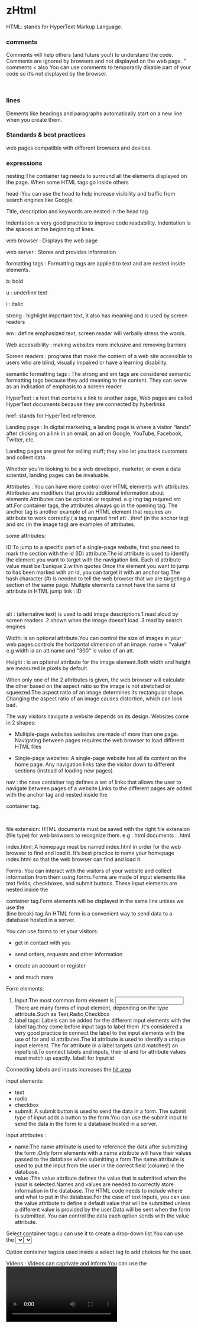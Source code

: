 # zHtml
HTML: stands for HyperText Markup Language.
### comments
Comments will help others (and future you!) to understand the code.
Comments are ignored by browsers and not displayed on the web page.
"<!--> comments < 
also You can use comments to temporarily disable part of your code so it’s not displayed by the browser.

<br>

###  lines
Elements like headings and paragraphs automatically start on a new line when you create them.
<br>

###  Standards & best practices
web pages compatible with different browsers and devices.
<br>

###  expressions<br>

nesting:The <body> container tag needs to surround all the elements displayed on the page. When some HTML tags go inside others<br>

head :You can use the head to help increase visibility and traffic from search engines like Google.<br>

Title, description and keywords are nested in the head tag.<br>

Indentation :a very good practice to improve code readability. Indentation is the spaces at the beginning of lines.<br>

web browser : Displays the web page<br>

web server : Stores and provides information<br>

formatting tags : Formatting tags are applied to text and are nested inside elements.<br>



b: bold <br>

u : underline text<br>

i : italic <br>

strong : highlight important text, it also has meaning and is used by screen readers<br>

em : define emphasized text, screen reader will verbally stress the words.<br>


Web accessibility : making websites more inclusive and removing barriers<br>

Screen readers : programs that make the content of a web site accessible to users who are blind, visually impaired or have a learning disability.<br>

semantic formatting tags : The strong and em tags are considered semantic formatting tags because they add meaning to the content. They can serve as an indication of emphasis to a screen reader.<br>


HyperText : a text that contains a link to another page, Web pages are called HyperText documents because they are connected by hyberlinks <br>

href: stands for HyperText reference.<br>


Landing page : In digital marketing, a landing page is where a visitor “lands” after clicking on a link in an email, an ad on Google, YouTube, Facebook, Twitter, etc.

Landing pages are great for selling stuff; they also let you track customers and collect data.

Whether you're looking to be a web developer, marketer, or even a data scientist, landing pages can be invaluable.<br> 

Attributes : You can have more control over HTML elements with attributes.
Attributes are modifiers that provide additional information about elements.Attributes can be optional or required. e.g img tag requred src att.For container tags, the attributes always go in the opening tag. The anchor tag is another example of an HTML element that requires an attribute to work correctly.( a tag requred href att . )href (in the anchor tag) and src (in the image tag) are examples of attributes.
<br>

some attributes: <br>

ID:To jump to a specific part of a single-page website, first you need to mark the section with the id (ID) attribute.The id attribute is used to identify the element you want to target with the navigation link. 
Each id attribute value must be:1.unique 2.within quotes
Once the element you want to jump to has been marked with an id, you can target it with an anchor tag <a>
The hash character (#) is needed to tell the web browser that we are targeting a section of the same page. 
 Multiple elements cannot have the same id attribute in HTML
 jump link : ID






<br>


alt : (alternative text) is used to add image descriptions.1.read aloud by screen readers
.2.shown when the image doesn’t load
.3.read by search engines
<br>

Width: is an optional attribute.You can control the size of images in your web pages.controls the horizontal dimension of an image.
name = "value" e.g width ia an att name and "300" is value of an att.
<br>

Height :  is an optional attribute for the image element.Both width and height are measured in pixels by default.

When only one of the 2 attributes is given, the web browser will calculate the other based on the aspect ratio so the image is not stretched or squeezed.The aspect ratio of an image determines its rectangular shape.
Changing the aspect ratio of an image causes distortion, which can look bad.<br>


The way visitors navigate a website depends on its design. Websites come in 2 shapes:

- Multiple-page websites:websites are made of more than one page. Navigating between pages requires the web
browser to load different HTML files


- Single-page websites: A single-page website has all its content on the home page. Any navigation links take the visitor down to different sections (instead of loading new pages). <br>

nav : the nave container tag defines a set of links that allows the user to navigate between pages of a website.Links to the different pages are added with the anchor tag <a> and nested inside the <nav> container tag.

 <br>

 file extension: HTML documents must be saved with the right file extension (file type) for web browsers to recognize them. e.g . html documents : .html 

 index.html: A homepage must be named index.html in order for the web browser to find and load it. It’s best practice to name your homepage index.html so that the web browser can find and load it.
 <br>

 Forms: You can interact with the visitors of your website and collect information from them using forms.Forms are made of input elements like text fields, checkboxes, and submit buttons. These input elements are nested inside the <form> container tag.Form elements will be displayed in the same line unless we use the <br> (line break) tag.An HTML form is a convenient way to send data to a database hosted in a server.



You can use forms to let your visitors:

- get in contact with you

- send orders, requests and other information

- create an account or register

- and much more

Form elements:
1) Input:The most common form element is <input>. There are many forms of input element, depending on the type attribute.Such as Text,Radio,Checkbox
2) label tags: Labels can be added for the different input elements with the label tag.they come before input tags to label them .It's considered a very good practice to connect the label to the input elements with the use of for and id attributes.The id attribute is used to identify a unique input element. The for attribute in a label targets (and matches!) an input’s id.To connect labels and inputs, their id and for attribute values must match up exactly.
label: for
Input:id <br>

Connecting labels and inputs increases the <u> hit area </u>

input elements:
- text
- radio
- checkbox
- submit: A submit button is used to send the data in a form. The submit type of input adds a button to the form.You can use the submit input to send the data in the form to a database hosted in a server.


input attributes :
- name:The name attribute is used to reference the data after submitting the form .Only form elements with a name attribute will have their values passed to the database when submitting a form.The name attribute is used to put the input from the user in the correct field (column) in the database.
- value :The value attribute defines the value that is submitted when the input is selected.Names and values are needed to correctly store information in the database. The HTML code needs to include where and what to put in the database.For the case of text inputs, you can use the value attribute to define a default value that will be submitted unless a different value is provided by the user.Data will be sent when the form is submitted. You can control the data each option sends with the value attribute.



Select container tags:u can use it to create a drop-down list.You can use the <select> element as part of a form to collect user input.The selected attribute creates a drop-down menu with a pre-selected option. The pre-selected option will be displayed first.
Labels and drop-down menus are connected with for and id attributes, just like any other form element.The <select> element can be used in forms in combination with input elements.<br>


Option container tags:is used inside a  select  tag to add choices for the user.<br>

Videos : Videos can captivate and inform.You can use the <video> container tag to embed video files into a web page.Just like images, videos are embedded (or linked) into a web page. URL is needed. You can add video files in different formats. Common video formats are: MP4, OGG and WebM.
 <video>
 <source src="file.mp4" Type="video/mp4">
 </video>
 





















 
   





 
  


 


 


































